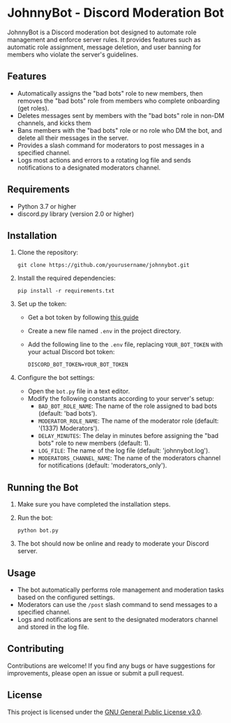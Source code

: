 # JohnnyBot - Discord Moderation Bot

JohnnyBot is a Discord moderation bot designed to automate role management and enforce server rules. It provides features such as automatic role assignment, message deletion, and user banning for members who violate the server's guidelines.

## Features

- Automatically assigns the "bad bots" role to new members, then removes the "bad bots" role from members who complete onboarding (get roles).
- Deletes messages sent by members with the "bad bots" role in non-DM channels, and kicks them
- Bans members with the "bad bots" role or no role who DM the bot, and delete all their messages in the server.
- Provides a slash command for moderators to post messages in a specified channel.
- Logs most actions and errors to a rotating log file and sends notifications to a designated moderators channel.

## Requirements

- Python 3.7 or higher
- discord.py library (version 2.0 or higher)

## Installation

1. Clone the repository:

   ```shell
   git clone https://github.com/yourusername/johnnybot.git
   ```

2. Install the required dependencies:

   ```shell
   pip install -r requirements.txt
   ```

3. Set up the token:
   - Get a bot token by following [this guide](https://www.writebots.com/discord-bot-token/)
   - Create a new file named `.env` in the project directory.
   - Add the following line to the `.env` file, replacing `YOUR_BOT_TOKEN` with your actual Discord bot token:

     ```shell
     DISCORD_BOT_TOKEN=YOUR_BOT_TOKEN
     ```

4. Configure the bot settings:
   - Open the `bot.py` file in a text editor.
   - Modify the following constants according to your server's setup:
     - `BAD_BOT_ROLE_NAME`: The name of the role assigned to bad bots (default: 'bad bots').
     - `MODERATOR_ROLE_NAME`: The name of the moderator role (default: '(1337) Moderators').
     - `DELAY_MINUTES`: The delay in minutes before assigning the "bad bots" role to new members (default: 1).
     - `LOG_FILE`: The name of the log file (default: 'johnnybot.log').
     - `MODERATORS_CHANNEL_NAME`: The name of the moderators channel for notifications (default: 'moderators_only').

## Running the Bot

1. Make sure you have completed the installation steps.

2. Run the bot:

   ```shell
   python bot.py
   ```

3. The bot should now be online and ready to moderate your Discord server.

## Usage

- The bot automatically performs role management and moderation tasks based on the configured settings.
- Moderators can use the `/post` slash command to send messages to a specified channel.
- Logs and notifications are sent to the designated moderators channel and stored in the log file.

## Contributing

Contributions are welcome! If you find any bugs or have suggestions for improvements, please open an issue or submit a pull request.

## License

This project is licensed under the [GNU General Public License v3.0](LICENSE).
